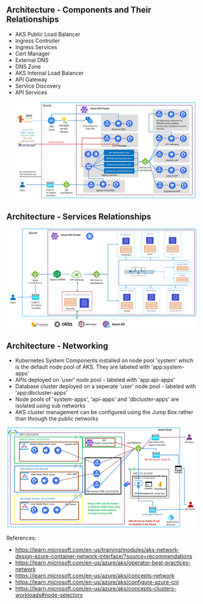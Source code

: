 ## Architecture - Components and Their Relationships
- AKS Public Load Balancer
- Ingress Controller
- Ingress Services
- Cert Manager
- External DNS
- DNS Zone
- AKS Internal Load Balancer
- API Gateway
- Service Discovery
- API Services
<br><br>
![Image](/doc-materials/images/prod-arch-01.png)

## Architecture - Services Relationships
![Image](/doc-materials/images/service-architecture.png)

## Architecture - Networking
- Kubernetes System Components installed on node pool 'system' which is the default node pool of AKS. They are labeled with 'app:system-apps'
- APIs deployed on 'user' node pool - labeled with 'app:api-apps'
- Database cluster deployed on a seperate 'user' node pool -  labeled with 'app:dbcluster-apps'
- Node pools of 'system-apps', 'api-apps' and 'dbcluster-apps' are isolated using sub networks
- AKS cluster management can be configured using the Jump Box rather than through the public networks

![Image](/doc-materials/images/prod-arch-02.png)



References:
- https://learn.microsoft.com/en-us/training/modules/aks-network-design-azure-container-network-interface/?source=recommendations
- https://learn.microsoft.com/en-us/azure/aks/operator-best-practices-network
- https://learn.microsoft.com/en-us/azure/aks/concepts-network
- https://learn.microsoft.com/en-us/azure/aks/configure-azure-cni
- https://learn.microsoft.com/en-us/azure/aks/concepts-clusters-workloads#node-selectors